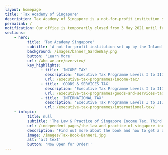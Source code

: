 ```yaml
---
layout: homepage
title: 'Tax Academy of Singapore'
description: Tax Academy of Singapore is a not-for-profit institution set up by the Inland Revenue Authority of Singapore to raise the professional competency of the tax community.
permalink: /
notification: Our office is temporarily closed from 3 May 2021 until further notice. Our programmes are still running as scheduled, online. For the latest updates, please refer to the respective pages on this website. For enquiries, please contact us via the [Enquiries and Feedback Form](https://form.gov.sg/#!/5d2c51283703d80011e52615)
sections:
    - hero:
          title: 'Tax Academy Singapore'
          subtitle: 'A not-for-profit institution set up by the Inland Revenue Authority of Singapore in collaboration with international accounting firms'
          background: /images/banner_GardenBay.png
          button: 'Learn More'
          url: /who-we-are/overview/
          key_highlights:
                - title: 'INCOME TAX'
                  description: 'Executive Tax Programme Levels I to III'
                  url: /executive-tax-programmes/income-tax/
                - title: 'GOODS & SERVICES TAX'
                  description: 'Executive Tax Programme Levels I to III'
                  url: /executive-tax-programmes/goods-and-services-tax/
                - title: 'INTERNATIONAL TAX'
                  description: 'Executive Tax Programme Levels I to III'
                  url: /executive-tax-programmes/international-tax/
    - infopic:
          title: null
          subtitle: 'The Law & Practice of Singapore Income Tax, Third Edition'
          url: /independent-pages/the-law-and-practice-of-singapore-income-tax/
          description: 'Find out more about the book and how to get a discount when you order!'
          image: /images/Tax-Book-Banner1.jpg
          alt: 'alt text'
          button: 'Now Open for Order!'
---
```



